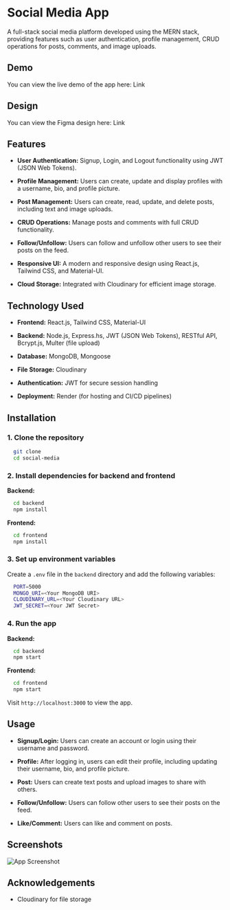 # Social Media App

A full-stack social media platform developed using the MERN stack, providing features such as user authentication, profile management, CRUD operations for posts, comments, and image uploads.

## Demo

You can view the live demo of the app here: Link

## Design

You can view the Figma design here: Link

## Features

- **User Authentication:** Signup, Login, and Logout functionality using JWT (JSON Web Tokens).

- **Profile Management:** Users can create, update and display profiles with a username, bio, and profile picture.

- **Post Management:** Users can create, read, update, and delete posts, including text and image uploads.

- **CRUD Operations:** Manage posts and comments with full CRUD functionality.

- **Follow/Unfollow:** Users can follow and unfollow other users to see their posts on the feed.

- **Responsive UI:** A modern and responsive design using React.js, Tailwind CSS, and Material-UI.

- **Cloud Storage:** Integrated with Cloudinary for efficient image storage.

## Technology Used

- **Frontend:** React.js, Tailwind CSS, Material-UI

- **Backend:** Node.js, Express.hs, JWT (JSON Web Tokens), RESTful API, Bcrypt.js, Multer (file upload)

- **Database:** MongoDB, Mongoose

- **File Storage:** Cloudinary

- **Authentication:** JWT for secure session handling

- **Deployment:** Render (for hosting and CI/CD pipelines)

## Installation

### 1. Clone the repository

```bash
  git clone
  cd social-media
```

### 2. Install dependencies for backend and frontend

**Backend:**

```bash
  cd backend
  npm install
```

**Frontend:**

```bash
  cd frontend
  npm install
```

### 3. Set up environment variables

Create a `.env` file in the `backend` directory and add the following variables:

```bash
  PORT=5000
  MONGO_URI=<Your MongoDB URI>
  CLOUDINARY_URL=<Your Cloudinary URL>
  JWT_SECRET=<Your JWT Secret>
```

### 4. Run the app

**Backend:**

```bash
  cd backend
  npm start
```

**Frontend:**

```bash
  cd frontend
  npm start
```

Visit `http://localhost:3000` to view the app.

## Usage

- **Signup/Login:** Users can create an account or login using their username and password.

- **Profile:** After logging in, users can edit their profile, including updating their username, bio, and profile picture.

- **Post:** Users can create text posts and upload images to share with others.

- **Follow/Unfollow:** Users can follow other users to see their posts on the feed.

- **Like/Comment:** Users can like and comment on posts.

## Screenshots

![App Screenshot](https://via.placeholder.com/468x300?text=App+Screenshot+Here)

## Acknowledgements

- Cloudinary for file storage
